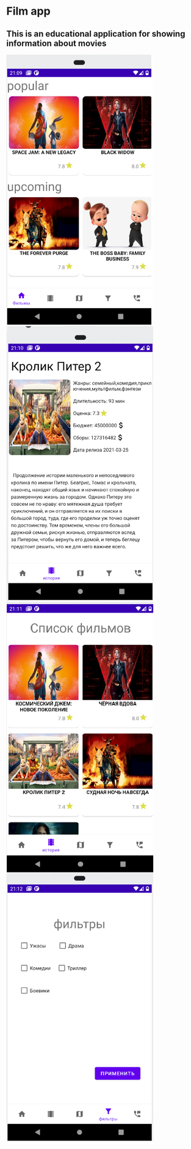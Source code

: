 # Film app
## This is an educational application for showing information about movies
![N|Solid](https://github.com/D1maD1m0nd/AndroidFilmApp/blob/master/presentscreen.png?raw=true)
![N|Solid](https://github.com/D1maD1m0nd/AndroidFilmApp/blob/master/presentscreen1.png?raw=true)
![N|Solid](https://github.com/D1maD1m0nd/AndroidFilmApp/blob/master/presentscreen2.png?raw=true)
![N|Solid](https://github.com/D1maD1m0nd/AndroidFilmApp/blob/master/presentscreen33.png?raw=true)
